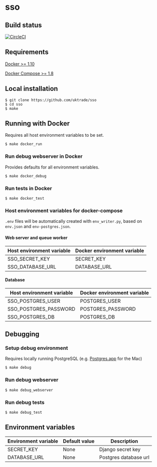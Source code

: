 # sso

## Build status

[![CircleCI](https://circleci.com/gh/uktrade/sso/tree/master.svg?style=svg)](https://circleci.com/gh/uktrade/sso/tree/master)

## Requirements
[Docker >= 1.10](https://docs.docker.com/engine/installation/)

[Docker Compose >= 1.8](https://docs.docker.com/compose/install/)

## Local installation

    $ git clone https://github.com/uktrade/sso
    $ cd sso
    $ make

## Running with Docker
Requires all host environment variables to be set.

    $ make docker_run

### Run debug webserver in Docker
Provides defaults for all environment variables.

    $ make docker_debug

### Run tests in Docker

    $ make docker_test

### Host environment variables for docker-compose
``.env`` files will be automatically created with ``env_writer.py``, based on ``env.json`` and ``env-postgres.json``.

#### Web server and queue worker
| Host environment variable | Docker environment variable  |
| ------------- | ------------- |
| SSO_SECRET_KEY | SECRET_KEY |
| SSO_DATABASE_URL | DATABASE_URL |

#### Database
| Host environment variable | Docker environment variable  |
| ------------- | ------------- |
| SSO_POSTGRES_USER | POSTGRES_USER |
| SSO_POSTGRES_PASSWORD | POSTGRES_PASSWORD |
| SSO_POSTGRES_DB | POSTGRES_DB |

## Debugging

### Setup debug environment
Requires locally running PostgreSQL (e.g. [Postgres.app](http://postgresapp.com/) for the Mac)
    
    $ make debug

### Run debug webserver

    $ make debug_webserver

### Run debug tests

    $ make debug_test


## Environment variables

| Environment variable | Default value | Description 
| ------------- | ------------- | ------------- |
| SECRET_KEY | None | Django secret key |
| DATABASE_URL | None | Postgres database url |
